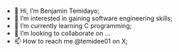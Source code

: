 - 👋 Hi, I’m Benjamin Temidayo;
- 👀 I’m interested in gaining software engineering skills;
- 🌱 I’m currently learning C programming;
- 💞️ I’m looking to collaborate on ...
- 📫 How to reach me @temidee01 on X;

<!---
temidee01/temidee01 is a ✨ special ✨ repository because its `README.md` (this file) appears on your GitHub profile.
You can click the Preview link to take a look at your changes.
--->
